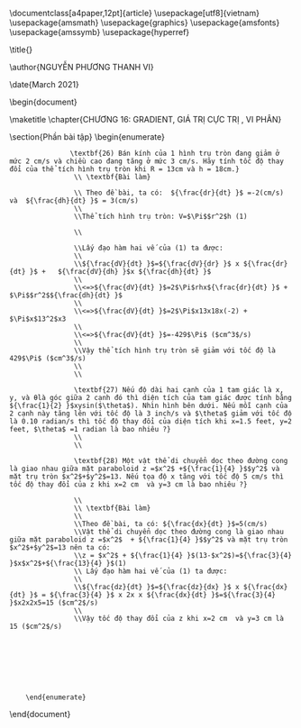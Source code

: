  \documentclass[a4paper,12pt]{article}
\usepackage[utf8]{vietnam}
\usepackage{amsmath}
\usepackage{graphics}
\usepackage{amsfonts}
\usepackage{amssymb}
\usepackage{hyperref}



\title{}

\author{NGUYỄN PHƯƠNG THANH VI}

\date{March 2021}

\begin{document}

\maketitle
\chapter{CHƯƠNG 16: GRADIENT, GIÁ TRỊ CỰC TRỊ , VI PHÂN}
 
 
 
 
 
 
 
 
 \section{Phần bài tập}
        \begin{enumerate}
            
           
             
            
                   \textbf{26) Bán kính của 1 hình trụ tròn đang giảm ở mức 2 cm/s và chiều cao đang tăng ở mức 3 cm/s. Hãy tính tốc độ thay đổi của thể tích hình trụ tròn khi R = 13cm và h = 18cm.}
                    \\ \textbf{Bài làm}
                   
                    \\ Theo đề bài, ta có:  ${\frac{dr}{dt} }$ =-2(cm/s) và  ${\frac{dh}{dt} }$ = 3(cm/s)
                    \\
                    \\Thể tích hình trụ tròn: V=$\Pi$$r^2$h (1)

                    \\

                    \\Lấy đạo hàm hai vế của (1) ta được:
                    \\
                    \\${\frac{dV}{dt} }$=${\frac{dV}{dr} }$ x ${\frac{dr}{dt} }$ +   ${\frac{dV}{dh} }$x ${\frac{dh}{dt} }$ 
                    \\
                    \\<=>${\frac{dV}{dt} }$=2$\Pi$rhx${\frac{dr}{dt} }$ + $\Pi$$r^2$${\frac{dh}{dt} }$ 
                    \\
                    \\<=>${\frac{dV}{dt} }$=2$\Pi$x13x18x(-2) + $\Pi$x$13^2$x3
                    \\
                    \\<=>${\frac{dV}{dt} }$=-429$\Pi$ ($cm^3$/s)
                    \\
                    \\Vậy thể tích hình trụ tròn sẽ giảm với tốc độ là 429$\Pi$ ($cm^3$/s)
                    \\
                    \\
                    
                    \textbf{27) Nếu độ dài hai cạnh của 1 tam giác là x, y, và θlà góc giữa 2 cạnh đó thì diện tích của tam giác được tính bằng  ${\frac{1}{2} }$xysin($\theta$). Nhìn hình bên dưới. Nếu mỗi cạnh của 2 cạnh này tăng lên với tốc độ là 3 inch/s và $\theta$ giảm với tốc độ là 0.10 radian/s thì tốc độ thay đổi của diện tích khi x=1.5 feet, y=2 feet, $\theta$ =1 radian là bao nhiêu ?}
                    \\
                    \\
                    
                    \textbf{28) Một vật thể di chuyển dọc theo đường cong là giao nhau giữa mặt paraboloid z =$x^2$ +${\frac{1}{4} }$$y^2$ và mặt trụ tròn $x^2$+$y^2$=13. Nếu tọa độ x tăng với tốc độ 5 cm/s thì tốc độ thay đổi của z khi x=2 cm  và y=3 cm là bao nhiêu ?}
                   
                    \\
                    \\ \textbf{Bài làm}
                    \\ 
                    \\Theo đề bài, ta có: ${\frac{dx}{dt} }$=5(cm/s)
                    \\Vật thể di chuyển dọc theo đường cong là giao nhau giữa mặt paraboloid z =$x^2$  + ${\frac{1}{4} }$$y^2$ và mặt trụ tròn $x^2$+$y^2$=13 nên ta có: 
                    \\z = $x^2$ + ${\frac{1}{4} }$(13-$x^2$)=${\frac{3}{4} }$x$x^2$+${\frac{13}{4} }$(1)
                    \\ Lấy đạo hàm hai vế của (1) ta được:
                    \\
                    \\${\frac{dz}{dt} }$=${\frac{dz}{dx} }$ x ${\frac{dx}{dt} }$ = ${\frac{3}{4} }$ x 2x x ${\frac{dx}{dt} }$=${\frac{3}{4} }$x2x2x5=15 ($cm^2$/s)
                    \\
                    \\Vậy tốc độ thay đổi của z khi x=2 cm  và y=3 cm là 15 ($cm^2$/s)

                    


           
           
           
            
        \end{enumerate}
        
        
        
        

       

        
\end{document}
